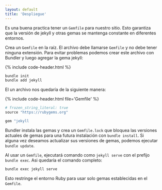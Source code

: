 ```yaml
---
layout: default
title: 'Despliegue'
---
```


Es una buena practica tener un `Gemfile` para nuestro sitio. Esto garantiza que la versión de jekyll y otras gemas se mantenga constante en diferentes entornos.

Crea un `Gemfile` en la raíz. El archivo debe llamarse `Gemfile` y no debe tener ninguna extensión. Para evitar problemas podemos crear este archivo con Bundler y luego agregar la gema jekyll:


{% include code-header.html %}
```bash
bundle init
bundle add jekyll
```

El un archivo nos quedaría de la siguiente manera:

{% include code-header.html file='Gemfile' %}
```ruby
# frozen_string_literal: true
source "https://rubygems.org"

gem "jekyll
```

Bundler instala las gemas y crea un `Gemfile.lock` que bloquea las versiones actuales de gemas para una futura instalación con `bundle install`. Si alguna vez deseamos actualizar sus versiones de gemas, podemos ejecutar `bundle update`.

Al usar un `Gemfile`, ejecutará comando como `jekyll serve` con el prefijo `bundle exec`. Asi quedaría el comando completo:

```bash
bundle exec jekyll serve
```

Esto restringe el entorno Ruby para usar solo gemas establecidas en el `Gemfile`.